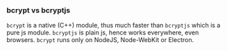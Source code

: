 
### bcrypt vs bcryptjs

`bcrypt` is a native (C++) module, thus much faster than `bcryptjs` which is a pure js module. 
`bcryptjs` is plain js, hence works everywhere, even browsers. `bcrypt` runs only on NodeJS, Node-WebKit or Electron.
